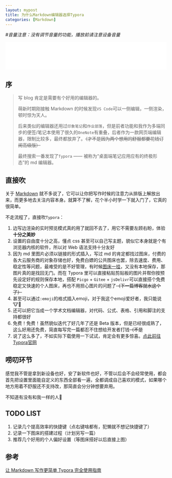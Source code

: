 ```yaml
---
layout: mypost
title: 为什么Markdown编辑器选择Typora
categories: [Markdown]
---
```


*#音量注意：没有调节音量的功能，播放前请注意设备音量*

<iframe src="//music.163.com/outchain/player?type=2&id=29775780&auto=1&height=66" frameborder="0" width="100%" height="86px" ></iframe>


## 序

> 写 blog 肯定是需要有个好用的编辑器的。
>
> 萌新时期刚接触 Markdown 的时候发现`VS Code`可以一侧编辑，一侧渲染，顿时惊为天人。
>
> 后来类似的编辑器还用过`印象笔记`和`作业部落`，但是前者功能和我作为多端同步的便签/笔记本使用了很久的`OneNote`有重叠，后者作为一款网页端编辑器，限制比较多，最终都放弃了。~~（才不是因为两个想用的舒服都要花钱订阅高级版）~~
>
> 最终搜索一番发现了`Typora` —— 被称为“桌面端笔记应用应有的终极形态”的 md 编辑器。



## 直接吹

关于 [Markdown](https://www.runoob.com/markdown/md-tutorial.html) 就不多说了，它可以让你把写作时候的注意力从排版上解放出来，而更多地去关注内容本身。就算不了解，花个半小时学一下就入门了，它真的很简单。

不走流程了，直接吹`Typora`：

1. 边写边渲染的实时预览模式真的用了就回不去了，用它不需要左顾右盼，体验**十分之美妙**
2. 设置的自由度十分之高，懂点 css 甚至可以自己写主题，貌似它本身就是个有浏览器内核的软件，所以对 Web 语法支持十分友好
3. 因为 md 里图片必须以链接的形式插入，写过 md 的肯定都找过图床，付费的各大云服务商的对象存储也好，免费白嫖的公共图床也罢，除去速度、费用、稳定性等问题，最难受的是不好管理，有时候[图床一挂](https://zhuanlan.zhihu.com/p/63782832)，又没有本地保存，那图片真的是找回无门。而在 Typora 里可以直接粘贴剪贴板的图片并帮你按预先设定好的规则保存本地，搭配 `Picgo` + `Gitee` + `jsDelivr`可以直接搭个免费稳定又快速的个人图床，再也不用担心图片的问题了~~（下一篇博客就水这个了）~~
4. 甚至可以通过`:emoji`的格式插入emoji，对于我这个emoji爱好者，我只能说🐮🍺
5. 还可以把它当成一个学术文档编辑器，对代码、公式、表格、引用和脚注的支持都很好
6. 免费！免费！虽然貌似迭代了好几年了还是 Beta 版本，但是已经很成熟了，这么好用还免费，简直每写完一篇都忍不住想给开发者打钱~~（不是~~
7. 说了这么多了，不如实际下载使用一下试试，肯定会有更多惊喜。[点此前往Typora官网](https://www.typora.io/)

## 唠叨环节

感觉我不管是拿到新设备也好，安了新软件也好，不管以后会不会经常使用，都会首先把设置里面能自定义的东西全部看一遍，全都调成自己喜欢的模式，如果哪个地方用着不舒服还不支持改，那简直会分分钟想要弃用。

不知道有没有和我一样的人🤣

## TODO LIST

1. 记录几个提高效率的快捷键（点右键啥都有，犯懒就不想记快捷键了）
2. 记录一下图床的搭建过程（计划另写一篇）
3. 推荐几个好用的个人偏好设置（等图床搭好以后直接上图）

## 参考

[让 Markdown 写作更简单 Typora 完全使用指南](https://sspai.com/post/54912)